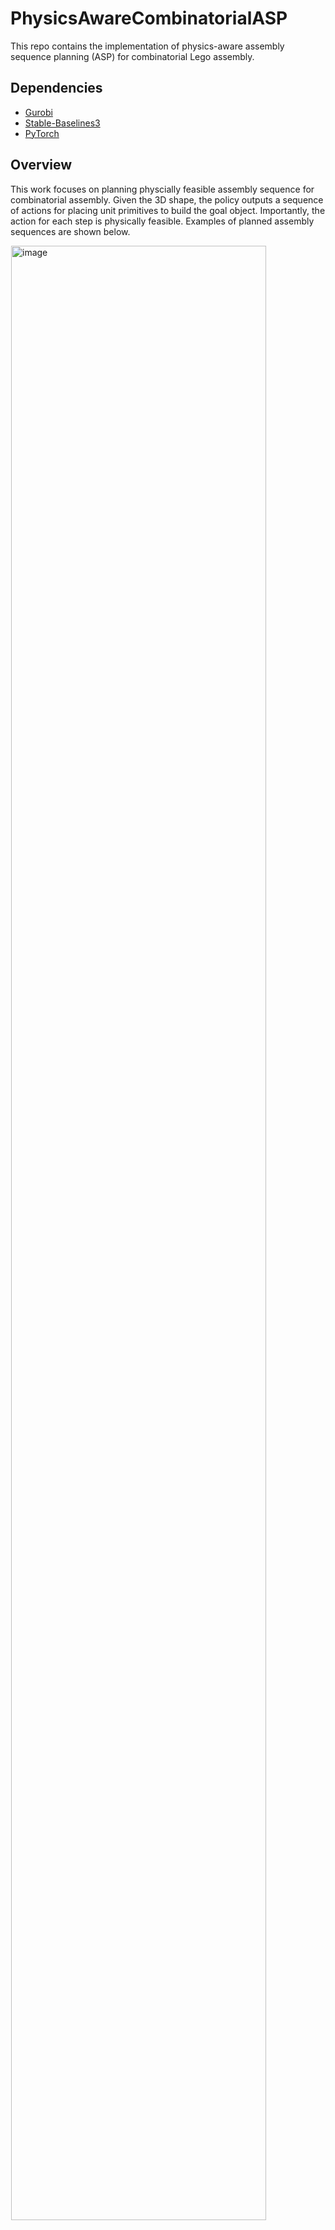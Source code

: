 # PhysicsAwareCombinatorialASP
This repo contains the implementation of physics-aware assembly sequence planning (ASP) for combinatorial Lego assembly.

## Dependencies
* [Gurobi](https://www.gurobi.com/)
* [Stable-Baselines3](https://stable-baselines3.readthedocs.io/en/master/)
* [PyTorch](https://pytorch.org/)

## Overview
This work focuses on planning physcially feasible assembly sequence for combinatorial assembly.
Given the 3D shape, the policy outputs a sequence of actions for placing unit primitives to build the goal object. Importantly, the action for each step is physically feasible.
Examples of planned assembly sequences are shown below.

<p >
	<img src="./images/asp.gif" alt="image" width="90%" height="auto" hspace=1>
    <figcaption align="left"></figcaption>
</p>



## Execution
1. Configurate the config file `./config.json`.
    * `Train`: `0`: build a model. `1`: train the policy.
    * `data_folder`: path to the dataset folder.
    * `workspace_dimension`: the XYZ dimension of the building workspace.
    * `output_dir`: If training, this is the directory to save the training results. If building, this is the directory to load the policy model.
    * `trial`: an integer trial number.
    * `build_file_idx`: an index indicating which structure to build in the dataset. No effect when training.
    * `max_step`: task horizon of the ASP. No effect when building.
2. `python3 main.py`.


## Citation
If you find this repository helpful, please kindly cite our work.
```
@article{liu2024physics,
  title={Physics-Aware Combinatorial Assembly Planning using Deep Reinforcement Learning},
  author={Liu, Ruixuan and Chen, Alan and Zhao, Weiye and Liu, Changliu},
  journal={arXiv preprint arXiv:2408.10162},
  year={2024}
}

```

## License
This project is licensed under the MIT License.
